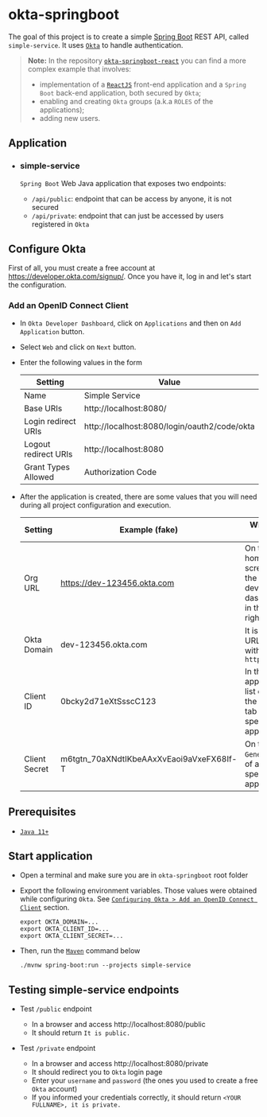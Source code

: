 # okta-springboot

The goal of this project is to create a simple [Spring Boot](https://docs.spring.io/spring-boot/docs/current/reference/htmlsingle/) REST API, called `simple-service`. It uses [`Okta`](https://www.okta.com/) to handle authentication.

> **Note:** In the repository [`okta-springboot-react`](https://github.com/ivangfr/okta-springboot-react) you can find a more complex example that involves:
> - implementation of a [`ReactJS`](https://reactjs.org/) front-end application and a `Spring Boot` back-end application, both secured by `Okta`;
> - enabling and creating `Okta` groups (a.k.a `ROLES` of the applications);
> - adding new users. 

## Application

- ### simple-service

  `Spring Boot` Web Java application that exposes two endpoints:
  - `/api/public`: endpoint that can be access by anyone, it is not secured
  - `/api/private`: endpoint that can just be accessed by users registered in `Okta`

## Configure Okta

First of all, you must create a free account at https://developer.okta.com/signup/. Once you have it, log in and let's start the configuration.

### Add an OpenID Connect Client

- In `Okta Developer Dashboard`, click on `Applications` and then on `Add Application` button.
- Select `Web` and click on `Next` button.
- Enter the following values in the form

  | Setting              | Value                                        |
  | -------------------- | -------------------------------------------- |
  | Name                 | Simple Service                               |
  | Base URIs            | http://localhost:8080/                       |
  | Login redirect URIs  | http://localhost:8080/login/oauth2/code/okta |
  | Logout redirect URIs | http://localhost:8080                        |
  | Grant Types Allowed  | Authorization Code                           |

- After the application is created, there are some values that you will need during all project configuration and execution.

  | Setting       | Example (fake)              | Where to Find                                                      |
  | ------------- | --------------------------- | ------------------------------------------------------------------ |
  | Org URL       | https://dev-123456.okta.com | On the home screen of the developer dashboard, in the upper right  |
  | Okta Domain   | dev-123456.okta.com         | It is the Org URL without `https://`                               |
  | Client ID     | 0bcky2d71eXtSsscC123        | In the applications list or on the `General` tab of a specific app |
  | Client Secret | m6tgtn_70aXNdtIKbeAAxXvEaoi9aVxeFX68If-T | On the `General` tab of a specific app                |

## Prerequisites

- [`Java 11+`](https://www.oracle.com/java/technologies/javase-jdk11-downloads.html)

## Start application

- Open a terminal and make sure you are in `okta-springboot` root folder

- Export the following environment variables. Those values were obtained while configuring `Okta`. See [`Configuring Okta > Add an OpenID Connect Client`](https://github.com/ivangfr/okta-springboot#add-an-openid-connect-client) section.
  ```
  export OKTA_DOMAIN=...
  export OKTA_CLIENT_ID=...
  export OKTA_CLIENT_SECRET=...
  ```

- Then, run the [`Maven`](https://maven.apache.org/) command below
  ```
  ./mvnw spring-boot:run --projects simple-service
  ```

## Testing simple-service endpoints

- Test `/public` endpoint
  - In a browser and access http://localhost:8080/public
  - It should return `It is public.`

- Test `/private` endpoint
  - In a browser and access http://localhost:8080/private
  - It should redirect you to `Okta` login page
  - Enter your `username` and `password` (the ones you used to create a free `Okta` account)
  - If you informed your credentials correctly, it should return `<YOUR FULLNAME>, it is private.`
